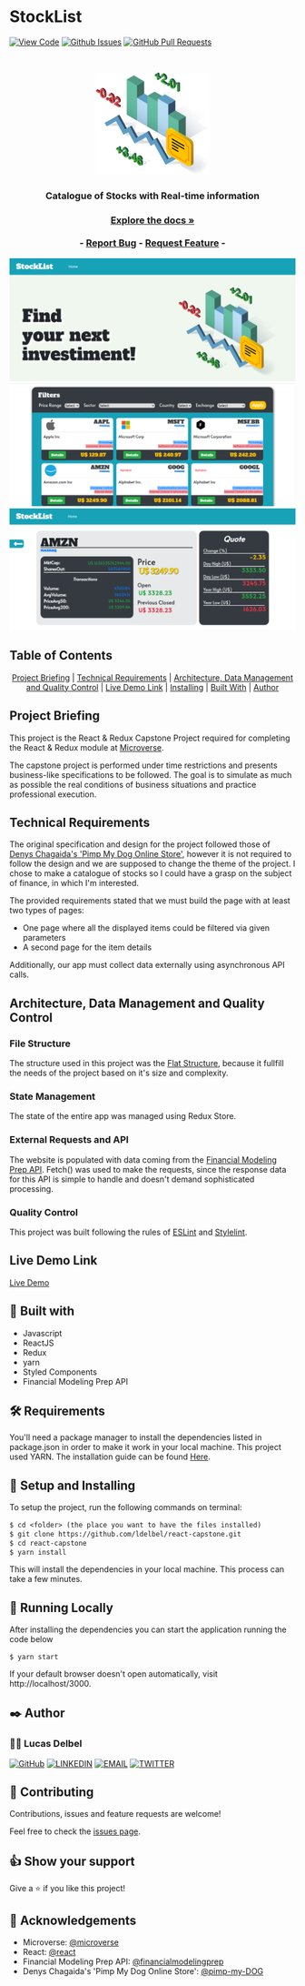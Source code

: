 # StockList

[![View Code](https://img.shields.io/badge/View%20-Code-green)]()
[![Github Issues](https://img.shields.io/badge/GitHub-Issues-orange)]()
[![GitHub Pull Requests](https://img.shields.io/badge/GitHub-Pull%20Requests-blue)]()

<br />
<p align="center">
  <a href="https://github.com/ldelbel/react-capstone">
    <img src="src/pages/assets/logo.png" alt="Logo" width="200">
  </a>

  <h3 align="center">Catalogue of Stocks with Real-time information<h3>
  <p align="center">
    <a href="https://github.com/ldelbel/react-capstone"><strong>Explore the docs »</strong></a>
    <br />
    <br />
    -
    <a href="https://github.com/ldelbel/react-capstone/issues">Report Bug</a>
    -
    <a href="https://github.com/ldelbel/react-capstone/pulls">Request Feature</a>
    -
  </p>
</p>
  
  ![screenshot1](./screenshot1.png)
  ![screenshot2](./screenshot2.png)
  ![screenshot3](./screenshot3.png)
    
## Table of Contents

<p align="center">
  <a href="#brief">Project Briefing</a> |
  <a href="#require">Technical Requirements</a> |
  <a href="#arch">Architecture, Data Management and Quality Control</a> |
  <a href="#ldl">Live Demo Link</a> |
  <a href="#ins">Installing</a> |
  <a href="#with">Built With</a> |
  <a href="#author">Author</a>
</p>

## Project Briefing <a name = "brief"></a>

This project is the React & Redux Capstone Project required for completing the React & Redux module at [Microverse](https://www.microverse.org/).

The capstone project is performed under time restrictions and presents business-like specifications to be followed. The goal is to simulate as much as possible the real conditions of business situations and practice professional execution.  

## Technical Requirements <a name = "require"></a>

The original specification and design for the project followed those of [Denys Chagaida's 'Pimp My Dog Online Store'](https://www.notion.so/Catalogue-of-Dog-Clothes-8bf1512b8ab34fa28848beb8ab698a32), however it is not required to follow the design and we are supposed to change the theme of the project. I chose to make a catalogue of stocks so I could have a grasp on the subject of finance, in which I'm interested.

The provided requirements stated that we must build the page with at least two types of pages:

- One page where all the displayed items could be filtered via given parameters
- A second page for the item details

Additionally, our app must collect data externally using asynchronous API calls.

## Architecture, Data Management and Quality Control <a name = "arch"></a>

### File Structure

The structure used in this project was the [Flat Structure](https://www.pluralsight.com/guides/how-to-organize-your-react-+-redux-codebase), because it fullfill the needs of the project based on it's size and complexity.

### State Management

The state of the entire app was managed using Redux Store.

### External Requests and API

The website is populated with data coming from the [Financial Modeling Prep API](https://financialmodelingprep.com/developer). Fetch() was used to make the requests, since the response data for this API is simple to handle and doesn't demand sophisticated processing.

### Quality Control

This project was built following the rules of [ESLint](https://eslint.org/) and [Stylelint](https://stylelint.io/).


## Live Demo Link <a name = "ldl"></a>

[Live Demo]()

## 🔧 Built with <a name = "with"></a>

- Javascript
- ReactJS
- Redux
- yarn
- Styled Components
- Financial Modeling Prep API

## 🛠 Requirements <a name = "req"></a>

You'll need a package manager to install the dependencies listed in package.json in order to make it work in your local machine.
This project used YARN. The installation guide can be found [Here](https://classic.yarnpkg.com/en/docs/install/#debian-stable).

## 🔨 Setup and Installing <a name = "ins"></a>

To setup the project, run the following commands on terminal:

```
$ cd <folder> (the place you want to have the files installed)
$ git clone https://github.com/ldelbel/react-capstone.git
$ cd react-capstone
$ yarn install

```

This will install the dependencies in your local machine. This process can take a few minutes.

## 🔨 Running Locally

After installing the dependencies you can start the application running the code below

```
$ yarn start

```

If your default browser doesn't open automatically, visit http://localhost/3000.

## ✒️ Author <a name = "author"></a>

### 👨‍💻 Lucas Delbel

[![GitHub](https://img.shields.io/badge/-GitHub-000?style=for-the-badge&logo=GitHub&logoColor=white)](https://github.com/ldelbel)
[![LINKEDIN](https://img.shields.io/badge/-LINKEDIN-0077B5?style=for-the-badge&logo=Linkedin&logoColor=white)](https://www.linkedin.com/in/lucasdelbel/)
[![EMAIL](https://img.shields.io/badge/-EMAIL-D14836?style=for-the-badge&logo=Mail.Ru&logoColor=white)](mailto:lucdelbel@gmail.com)
[![TWITTER](https://img.shields.io/badge/-TWITTER-1DA1F2?style=for-the-badge&logo=Twitter&logoColor=white)](https://twitter.com/delbel_lucas)

## 🤝 Contributing

Contributions, issues and feature requests are welcome!

Feel free to check the [issues page]().

## 👍 Show your support

Give a ⭐️ if you like this project!

## :clap: Acknowledgements

- Microverse: [@microverse](https://www.microverse.org/)
- React: [@react](https://reactjs.org/)
- Financial Modeling Prep API: [@financialmodelingprep](https://financialmodelingprep.com/developer/)
- Denys Chagaida's 'Pimp My Dog Online Store': [@pimp-my-DOG](https://www.behance.net/gallery/24531031/Pimp-my-DOG-Online-store-E-commerse-project)
